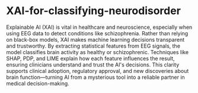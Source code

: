 # XAI-for-classifying-neurodisorder

Explainable AI (XAI) is vital in healthcare and neuroscience, especially when using EEG data to detect conditions like schizophrenia. Rather than relying on black-box models, XAI makes machine learning decisions transparent and trustworthy. By extracting statistical features from EEG signals, the model classifies brain activity as healthy or schizophrenic. Techniques like SHAP, PDP, and LIME explain how each feature influences the result, ensuring clinicians understand and trust the AI's decisions. This clarity supports clinical adoption, regulatory approval, and new discoveries about brain function—turning AI from a mysterious tool into a reliable partner in medical decision-making.
